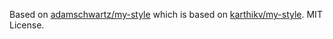 Based on [adamschwartz/my-style](https://github.com/adamschwartz/my-style) which is based on [karthikv/my-style](https://github.com/karthikv/my-style). MIT License.